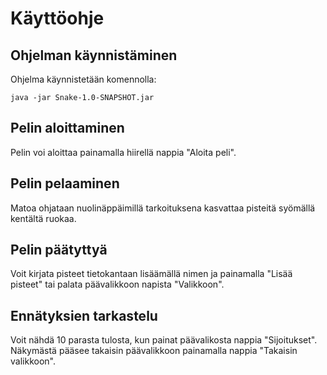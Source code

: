 # Käyttöohje


## Ohjelman käynnistäminen

Ohjelma käynnistetään komennolla:

```
java -jar Snake-1.0-SNAPSHOT.jar
```

## Pelin aloittaminen

Pelin voi aloittaa painamalla hiirellä nappia "Aloita peli".

## Pelin pelaaminen

Matoa ohjataan nuolinäppäimillä tarkoituksena kasvattaa pisteitä syömällä kentältä ruokaa.

## Pelin päätyttyä

Voit kirjata pisteet tietokantaan lisäämällä nimen ja painamalla "Lisää pisteet" tai palata päävalikkoon napista "Valikkoon".

## Ennätyksien tarkastelu

Voit nähdä 10 parasta tulosta, kun painat päävalikosta nappia "Sijoitukset". Näkymästä pääsee takaisin päävalikkoon painamalla nappia "Takaisin valikkoon".
